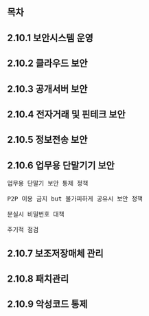 ## 목차

## 2.10.1 보안시스템 운영

## 2.10.2 클라우드 보안

## 2.10.3 공개서버 보안

## 2.10.4 전자거래 및 핀테크 보안

## 2.10.5 정보전송 보안

## 2.10.6 업무용 단말기기 보안

<pre>
업무용 단말기 보안 통제 정책 <br> 
P2P 이용 금지 but 불가피하게 공유시 보안 정책 <br>
분실시 비밀번호 대책 <br> 
주기적 점검
</pre>

## 2.10.7 보조저장매체 관리

## 2.10.8 패치관리

## 2.10.9 악성코드 통제